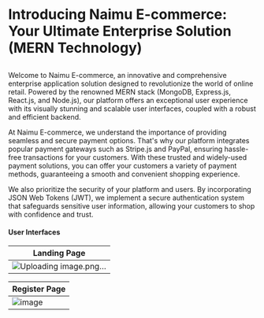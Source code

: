 # Introducing Naimu E-commerce: Your Ultimate Enterprise Solution (MERN Technology)

##
Welcome to Naimu E-commerce, an innovative and comprehensive enterprise application solution designed to revolutionize the world of online retail. Powered by the renowned MERN stack (MongoDB, Express.js, React.js, and Node.js), our platform offers an exceptional user experience with its visually stunning and scalable user interfaces, coupled with a robust and efficient backend.

At Naimu E-commerce, we understand the importance of providing seamless and secure payment options. That's why our platform integrates popular payment gateways such as Stripe.js and PayPal, ensuring hassle-free transactions for your customers. With these trusted and widely-used payment solutions, you can offer your customers a variety of payment methods, guaranteeing a smooth and convenient shopping experience.

We also prioritize the security of your platform and users. By incorporating JSON Web Tokens (JWT), we implement a secure authentication system that safeguards sensitive user information, allowing your customers to shop with confidence and trust.    

#### User Interfaces
|   Landing Page  |
|   -----  |
| ![Uploading image.png…]()|

|   Register Page  |
|   -----  |
| ![image](https://github.com/Tjandra-Putra/naimu-app/assets/57522674/7b525a86-b6fd-465f-bd01-a79783fca0c0)|



